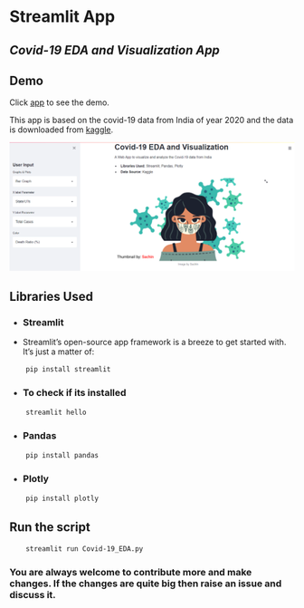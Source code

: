 # Streamlit App
## _Covid-19 EDA and Visualization App_

## Demo
Click [app](https://covid19visualization.herokuapp.com/) to see the demo.


This app is based on the covid-19 data from India of year 2020 and the data is downloaded from [kaggle](https://www.kaggle.com/).

![alt text](https://github.com/Sachin-crypto/Streamlit-Apps/blob/master/WebAppPreview.png?raw=true)

## Libraries Used


- ### Streamlit
- Streamlit’s open-source app framework is a breeze to get started with. It’s just a matter of:
```sh
    pip install streamlit
```
- ### To check if its installed
```sh
    streamlit hello
```

- ### Pandas
```sh
    pip install pandas
```
- ### Plotly
```sh
    pip install plotly
```
## Run the script

```sh
    streamlit run Covid-19_EDA.py
```

### You are always welcome to contribute more and make changes. If the changes are quite big then raise an issue and discuss it.






